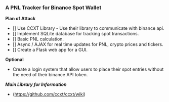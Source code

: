 ### A PNL Tracker for Binance Spot Wallet


**Plan of Attack** 

- [] Use CCXT Library - Use their library to communicate with binance api.
- [] Implement SQLite database for tracking spot transactions. 
- [] Basic PNL calculation. 
- [] Async / AJAX for real time updates for PNL, crypto prices and tickers.
- [] Create a Flask web app for a GUI.


**Optional** 

- Create a login system that allow users to place their spot entries without the need of their binance API token. 

***Main Library for Information***

- (https://github.com/ccxt/ccxt/wiki)
